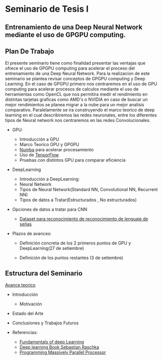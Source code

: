 # Seminario de Tesis I

## Entrenamiento de una Deep Neural Network mediante el uso de GPGPU computing.

## Plan De Trabajo
El presente seminario tiene como finalidad presentar las ventajas que ofrece el uso de GPGPU computing para acelerar el proceso del entrenamiento de una Deep Neural Network. Para la realizacion de este seminario se plantea revisar conceptos de GPGPU computing y Deep Learning. En el caso de GPGPU primero nos centraremos en el uso de GPU computing para acelerar procesos de calculos mediante el uso de herramientas como OpenCL que nos permitira medir el rendimiento en distintas tarjetas graficas como AMD's o NVIDIA en caso de buscar un mejor rendimientos se planea migrar a la nube para un mejor analisis comparativo.
Paralelamente se ira construyendo el marco teorico de deep learning en el cual describiremos las redes neuronales, entre los diferentes tipos de Neural network nos centraremos en las redes Convolucionales.

* GPU:
     + Introducción a GPU
     + Marco Teorico GPU y GPGPU
     + [Numba](https://numba.pydata.org/) para acelerar procesamiento
     + Uso de [TensorFlow](https://www.tensorflow.org/)
     + Pruebas con distintos GPU para comparar eficiencia
* DeepLearning
     + Introducción a DeepLearning:
     + Neural Network
     + Tipos de Neural Network(Standard NN, Convolutional NN, Recurrent NN)
     + Tipos de datos  a Tratar(Estructurados , No estructurados)
* Opciones de datos a tratar para CNN
     + [Dataset para reconocimiento de reconocimiento de lenguaje de señas](http://facundoq.github.io/unlp/sign_language_datasets/index.html)

* Plazos de avances:

     + Definición concreta de los 2 primeros puntos de GPU y DeepLearning(27 de setiembre)

     + Definición de los puntos restantes (3 de setiembre)

## Estructura del Seminario
[Avance teorico](https://github.com/Visot/SeminarioTesisI/blob/master/SeminarioI.ipynb)
* Introducción
  * Motivación
* Estado del Arte

* Conclusiones y Trabajos Futuros




* Referencias:
     + [Fundamentals of deep Learning](http://www.oreilly.com/ai/free/files/fundamentals-of-deep-learning-sampler.pdf)
     + [Deep learning Book Sebastian Raschka](https://github.com/rasbt/deep-learning-book)
     + [Programming Massively Parallel Processor](http://jscit.nit.ac.ir/NeededForms/Programming%20Massively%20Parallel%20Processors%20A%20Hands-on-Approach.pdf)

